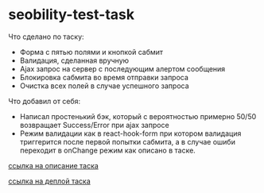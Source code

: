 # seobility-test-task

Что сделано по таску:
- Форма с пятью полями и кнопкой сабмит
- Валидация, сделанная вручную
- Ajax запрос на сервер с последующим алертом сообщения
- Блокировка сабмита во время отправки запроса
- Очистка всех полей в случае успешного запроса

Что добавил от себя:
- Написал простенький бэк, который с вероятностью примерно 50/50 возвращает Success/Error при ajax запросе
- Режим валидации как в react-hook-form при котором валидация триггерится после первой попытки сабмита, а в случае ошиби переходит в onChange режим как описано в таске.

[ссылка на описание таска](https://docs.google.com/document/d/11g_eYwD_x0XES0eobbCIv5-QGkn8QJ61-e0G8FyVww4/edit#)

[ссылка на деплой таска](https://creative-alpaca-d87674.netlify.app/)
